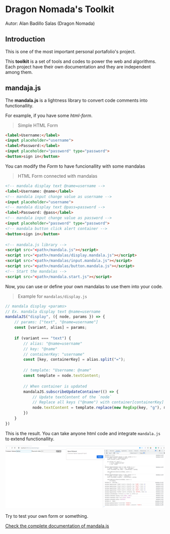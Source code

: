 # Dragon Nomada's Toolkit

Autor: Alan Badillo Salas (Dragon Nomada)

## Introduction

This is one of the most important personal portafolio's project.

This **toolkit** is a set of tools and codes to power the web and algorithms. Each project have their own documentation and they are independent among them.

## mandaja.js

The **mandala.js** is a lightness library to convert code comments into functionallity.

For example, if you have some *html-form*.

> Simple HTML Form

```html
<label>Username:</label>
<input placeholder="username">
<label>Password:</label>
<input placeholder="password" type="password">
<button>sign in</button>
```

You can modify the *Form* to have funcionallity with some mandalas

> HTML Form connected with mandalas

```html
<!-- mandala display text @name=username -->
<label>Username: @name</label>
<!-- mandala input change value as username -->
<input placeholder="username">
<!-- mandala display text @pass=password -->
<label>Password: @pass</label>
<!-- mandala input change value as password -->
<input placeholder="password" type="password">
<!-- mandala button click alert container -->
<button>sign in</button>

<!-- mandala.js library -->
<script src="<path>/mandala.js"></script>
<script src="<path>/mandalas/display.mandala.js"></script>
<script src="<path>/mandalas/input.mandala.js"></script>
<script src="<path>/mandalas/button.mandala.js"></script>
<!-- Start the mandalas -->
<script src="<path>/mandala.start.js"></script>
```

Now, you can use or define your own mandalas to use them into your code.

> Example for `mandalas/display.js`

```js
// mandala display <params>
// Ex. mandala display text @name=username
mandalaJS("display", ({ node, params }) => {
    // params: ["text", "@name=username"]
    const [variant, alias] = params;

    if (variant === "text") {
        // alias: "@name=username"
        // key: "@name"
        // containerKey: "username"
        const [key, containerKey] = alias.split("=");

        // template: "Username: @name"
        const template = node.textContent;

        // When container is updated
        mandalaJS.subscribeUpdateContainer(() => {
            // Update textContent of the `node`
            // Replace all keys ("@name") with container[containerKey] (container["username"])
            node.textContent = template.replace(new RegExp(key, "g"), mandalaJS.container[containerKey]);
        })
    }
})
```

This is the result. You can take anyone html code and integrate `mandala.js` to extend functionallity.

![Mandala Test Login](./mandala/docs/assets/mandala_test_login.png)

Try to test your own form or something.

[Check the complete documentation of mandala.js](./mandala/docs/readme.md)
